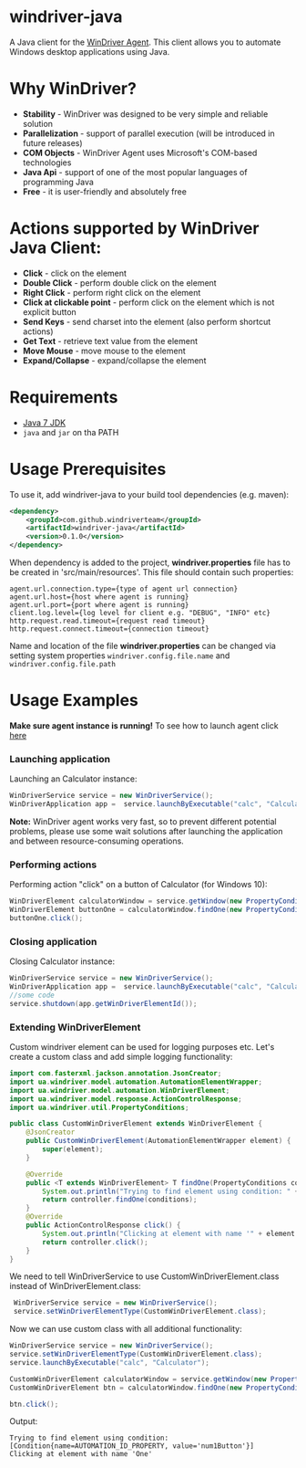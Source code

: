 # windriver-java

A Java client for the [WinDriver Agent](https://github.com/WinDriverTeam/windriver-agent). This client allows you to automate Windows desktop applications using Java.

# Why WinDriver?
- **Stability** - WinDriver was designed to be very simple and reliable solution
- **Parallelization** - support of parallel execution (will be introduced in future releases)
- **COM Objects** - WinDriver Agent uses Microsoft's COM-based technologies
- **Java Api** - support of one of the most popular languages of programming Java
- **Free** - it is user-friendly and absolutely free

# Actions supported by WinDriver Java Client:
- **Click** - click on the element
- **Double Click** - perform double click on the element
- **Right Click** - perform right click on the element
- **Click at clickable point** - perform click on the element which is not explicit button
- **Send Keys** - send charset into the element (also perform shortcut actions)
- **Get Text** - retrieve text value from the element
- **Move Mouse** - move mouse to the element
- **Expand/Collapse** - expand/collapse the element


# Requirements
- [Java 7 JDK](http://www.oracle.com/technetwork/java/javase/downloads/index.html)
- `java` and `jar` on tha PATH

# Usage Prerequisites
To use it, add windriver-java to your build tool dependencies (e.g. maven):
```xml
<dependency>
    <groupId>com.github.windriverteam</groupId>
    <artifactId>windriver-java</artifactId>
    <version>0.1.0</version>
</dependency>
```

When dependency is added to the project, **windriver.properties** file has to be created in 'src/main/resources'.
This file should contain such properties:
```
agent.url.connection.type={type of agent url connection}
agent.url.host={host where agent is running}
agent.url.port={port where agent is running}
client.log.level={log level for client e.g. "DEBUG", "INFO" etc}
http.request.read.timeout={request read timeout}
http.request.connect.timeout={connection timeout}
```
Name and location of the file **windriver.properties** can be changed via setting system properties `windriver.config.file.name` and `windriver.config.file.path`

# Usage Examples
__Make sure agent instance is running!__
To see how to launch agent click [here](https://github.com/WinDriverTeam/windriver-agent)

### Launching application
Launching an Calculator instance:
```java
WinDriverService service = new WinDriverService();
WinDriverApplication app =  service.launchByExecutable("calc", "Calculator");
```
**Note:** WinDriver agent works very fast, so to prevent different potential problems, please use some wait solutions after launching the application and between resource-consuming operations.

### Performing actions
Performing action "click" on a button of Calculator (for Windows 10):
```java
WinDriverElement calculatorWindow = service.getWindow(new PropertyConditions(Property.NAME_PROPERTY, "Calculator"));
WinDriverElement buttonOne = calculatorWindow.findOne(new PropertyConditions(Property.AUTOMATION_ID_PROPERTY,"num1Button"));
buttonOne.click();
 ```
 
### Closing application
Closing Calculator instance:
```java
WinDriverService service = new WinDriverService();
WinDriverApplication app =  service.launchByExecutable("calc", "Calculator");
//some code
service.shutdown(app.getWinDriverElementId());
```
### Extending WinDriverElement
Custom windriver element can be used for logging purposes etc.
Let's create a custom class and add simple logging functionality:
```java
import com.fasterxml.jackson.annotation.JsonCreator;
import ua.windriver.model.automation.AutomationElementWrapper;
import ua.windriver.model.automation.WinDriverElement;
import ua.windriver.model.response.ActionControlResponse;
import ua.windriver.util.PropertyConditions;

public class CustomWinDriverElement extends WinDriverElement {
    @JsonCreator
    public CustomWinDriverElement(AutomationElementWrapper element) {
        super(element);
    }

    @Override
    public <T extends WinDriverElement> T findOne(PropertyConditions conditions) {
        System.out.println("Trying to find element using condition: " + conditions.getConditions());
        return controller.findOne(conditions);
    }
    @Override
    public ActionControlResponse click() {
        System.out.println("Clicking at element with name '" + element.getName() + "'");
        return controller.click();
    }
}
```
We need to tell WinDriverService to use CustomWinDriverElement.class instead of WinDriverElement.class:
```java
 WinDriverService service = new WinDriverService();
 service.setWinDriverElementType(CustomWinDriverElement.class);
```
Now we can use custom class with all additional functionality:
```java
WinDriverService service = new WinDriverService();
service.setWinDriverElementType(CustomWinDriverElement.class);
service.launchByExecutable("calc", "Calculator");

CustomWinDriverElement calculatorWindow = service.getWindow(new PropertyConditions(Property.NAME_PROPERTY, "Calculator"));
CustomWinDriverElement btn = calculatorWindow.findOne(new PropertyConditions(Property.AUTOMATION_ID_PROPERTY, "num1Button"));

btn.click();
```
Output:
```
Trying to find element using condition: [Condition{name=AUTOMATION_ID_PROPERTY, value='num1Button'}]
Clicking at element with name 'One'
```
